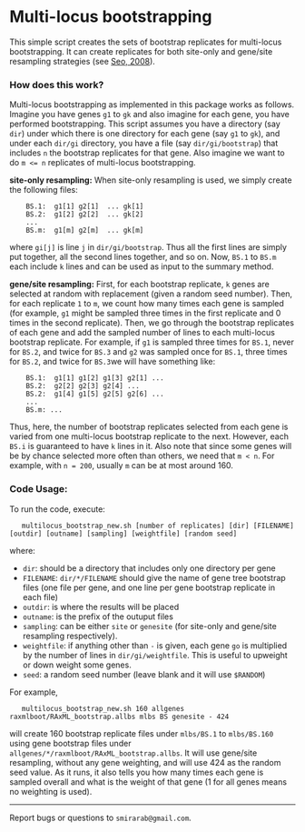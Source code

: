 Multi-locus bootstrapping
=========================

This simple script creates the sets of bootstrap replicates for multi-locus bootstrapping. It can create replicates for both site-only and gene/site resampling strategies (see [Seo, 2008](http://www.ncbi.nlm.nih.gov/pubmed/18281270)). 

### How does this work?
Multi-locus bootstrapping as implemented in this package works as follows. Imagine you have genes `g1` to `gk` and also imagine for each gene, you have performed bootstrapping. This script assumes you have a directory (say `dir`) under which there is one directory for each gene (say `g1` to `gk`), and under each `dir/gi` directory, you have a file (say `dir/gi/bootstrap`) that includes `n` the bootstrap replicates for that gene. Also imagine we want to do `m <= n` replicates of multi-locus bootstrapping. 

**site-only resampling:**  When site-only resampling is used, we simply create the following files:

```
    BS.1:  g1[1] g2[1]  ... gk[1]
    BS.2:  g1[2] g2[2]  ... gk[2]
    ...
    BS.m:  g1[m] g2[m]  ... gk[m]
```
where `gi[j]` is line `j` in `dir/gi/bootstrap`. Thus all the first lines are simply put together, all the second lines together, and so on. Now, `BS.1` to `BS.m` each include `k` lines and can be used as input to the summary method. 


**gene/site resampling:** First, for each bootstrap replicate, `k` genes are selected at random with replacement (given a random seed number). Then, for each replicate `1` to `m`, we count how many times each gene is sampled (for example, `g1` might be sampled three times in the first replicate and 0 times in the second replicate). Then, we go through the bootstrap replicates of each gene and add the sampled number of lines to each multi-locus bootstrap replicate. 
For example, if `g1` is sampled three times for `BS.1`, never for `BS.2`, and twice for `BS.3` and `g2` was sampled once for `BS.1`, three times for `BS.2`, and twice for `BS.3`we will have something like:

```
    BS.1:  g1[1] g1[2] g1[3] g2[1] ... 
    BS.2:  g2[2] g2[3] g2[4] ... 
    BS.2:  g1[4] g1[5] g2[5] g2[6] ... 
    ...
    BS.m: ...
```

Thus, here, the number of bootstrap replicates selected from each gene is varied from one multi-locus bootstrap replicate to the next. However, each `BS.i` is guaranteed to have `k` lines in it. Also note that since some genes will be by chance selected more often than others, we need that `m < n`. For example, with `n = 200`, usually `m` can be at most around 160. 

### Code Usage:

To run the code, execute:

```
   multilocus_bootstrap_new.sh [number of replicates] [dir] [FILENAME] [outdir] [outname] [sampling] [weightfile] [random seed]
```
where:

   - `dir`: should be a directory that includes only one directory per gene
   - `FILENAME`: `dir/*/FILENAME` should give the name of gene tree  bootstrap files (one file per gene, and one line per gene bootstrap replicate in each file)
   - `outdir`: is where the results will be placed
   - `outname`: is the prefix of the outuput files
   - `sampling`: can be either `site` or `genesite` (for site-only and gene/site resampling respectively).
   - `weightfile`: if anything other than `-` is given, each gene `go` is multiplied by the number of lines in `dir/gi/weightfile`. This is useful to upweight or down weight some genes. 
   - `seed`: a random seed number (leave blank and it will use `$RANDOM`)

For example, 

```
   multilocus_bootstrap_new.sh 160 allgenes raxmlboot/RAxML_bootstrap.allbs mlbs BS genesite - 424
```

will create 160 bootstrap replicate files under `mlbs/BS.1` to `mlbs/BS.160` using gene bootstrap files under `allgenes/*/raxmlboot/RAxML_bootstrap.allbs`. It will use gene/site resampling, without any gene weighting, and will use 424 as the random seed value. As it runs, it also tells you how many times each gene is sampled overall and what is the weight of that gene (1 for all genes means no weighting is used).

---
Report bugs or questions to `smirarab@gmail.com`.